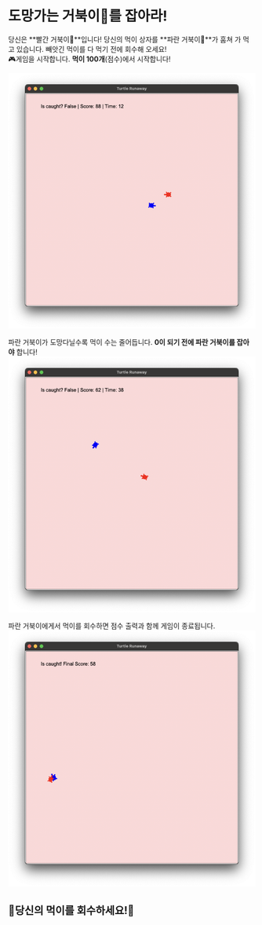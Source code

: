 # 도망가는 거북이🐢를 잡아라!

당신은 **빨간 거북이🐢**입니다! 당신의 먹이 상자를 **파란 거북이🐢**가 훔쳐 가 먹고 있습니다. 빼앗긴 먹이를 다 먹기 전에 회수해 오세요!  
🎮게임을 시작합니다. **먹이 100개**(점수)에서 시작합니다!

![도망가는 거북이 이미지 1](turtle_runaway.png)  

파란 거북이가 도망다닐수록 먹이 수는 줄어듭니다. **0이 되기 전에 파란 거북이를 잡아야** 합니다! 
![도망가는 거북이 이미지 2](turtle_runaway2.png)  

파란 거북이에게서 먹이를 회수하면 점수 출력과 함께 게임이 종료됩니다.  
![도망가는 거북이 이미지 3](turtle_runaway3.png)  

## **💨당신의 먹이를 회수하세요!💨**
